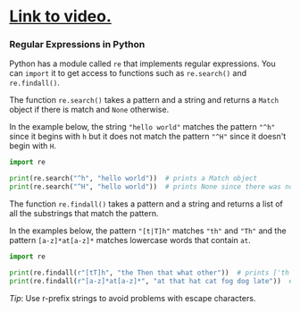 # [Link to video.](https://www.youtube.com/watch?v=e4T1p_7THBE&list=PLVD25niNi0Bm9n4Yz3y5Li-Qc91Yflo5p&index=6)

### Regular Expressions in Python

Python has a module called `re` that implements regular expressions. You can `import` it to get access to functions such as `re.search()` and `re.findall()`.

The function `re.search()` takes a pattern and a string and returns a `Match` object if there is match and `None` otherwise. 

In the example below, the string `"hello world"` matches the pattern `"^h"` since it begins with `h` but it does not match the pattern `"^H"` since it doesn't begin with `H`.

```python
import re

print(re.search("^h", "hello world"))  # prints a Match object
print(re.search("^H", "hello world"))  # prints None since there was no match

```

The function `re.findall()` takes a pattern and a string and returns a list of all the substrings that match the pattern.

In the examples below, the pattern `"[t|T]h"` matches `"th"` and `"Th"` and the pattern `[a-z]*at[a-z]*` matches lowercase words that contain `at`.

```python
import re

print(re.findall(r"[tT]h", "the Then that what other"))  # prints ['th', 'Th', 'th', 'th']
print(re.findall(r"[a-z]*at[a-z]*", "at that hat cat fog dog late"))  # prints ['at', 'that', 'hat', 'cat', 'late']
```

*Tip*: Use r-prefix strings to avoid problems with escape characters.
